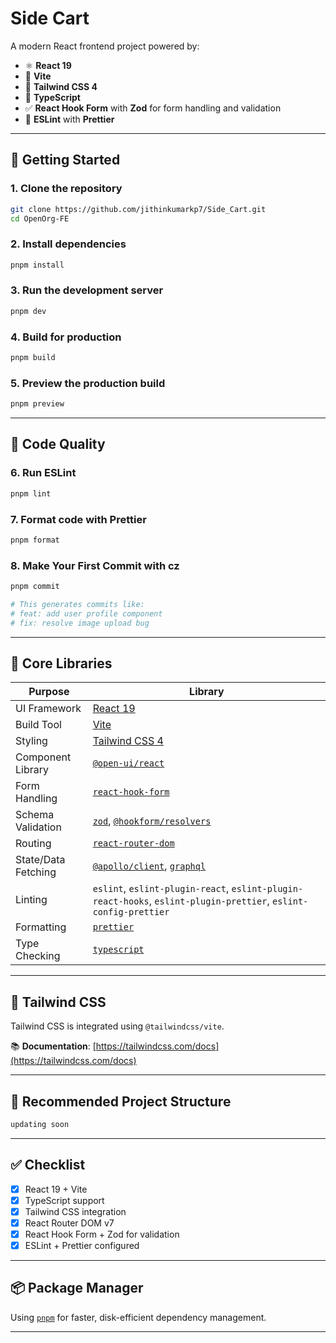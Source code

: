 # Side Cart

A modern React frontend project powered by:

- ⚛️ **React 19**
- 🚀 **Vite**
- 💨 **Tailwind CSS 4**
- 🦾 **TypeScript**
- ✅ **React Hook Form** with **Zod** for form handling and validation
- 🧹 **ESLint** with **Prettier**

---

## 🚀 Getting Started

### 1. Clone the repository

```bash
git clone https://github.com/jithinkumarkp7/Side_Cart.git
cd OpenOrg-FE
```

### 2. Install dependencies

```bash
pnpm install
```

### 3. Run the development server

```bash
pnpm dev
```

### 4. Build for production

```bash
pnpm build
```

### 5. Preview the production build

```bash
pnpm preview
```

---

## 🧪 Code Quality

### 6. Run ESLint

```bash
pnpm lint
```

### 7. Format code with Prettier

```bash
pnpm format
```

### 8. Make Your First Commit with cz

```bash
pnpm commit

```

```bash
# This generates commits like:
# feat: add user profile component
# fix: resolve image upload bug

```

---

## 🧰 Core Libraries

| Purpose             | Library                                                                                                          |
| ------------------- | ---------------------------------------------------------------------------------------------------------------- |
| UI Framework        | [React 19](https://react.dev/)                                                                                   |
| Build Tool          | [Vite](https://vitejs.dev/)                                                                                      |
| Styling             | [Tailwind CSS 4](https://tailwindcss.com/)                                                                       |
| Component Library   | [`@open-ui/react`](https://www.npmjs.com/package/@open-ui/react)                                                 |
| Form Handling       | [`react-hook-form`](https://react-hook-form.com/)                                                                |
| Schema Validation   | [`zod`](https://zod.dev/), [`@hookform/resolvers`](https://react-hook-form.com/get-started#SchemaValidation)     |
| Routing             | [`react-router-dom`](https://reactrouter.com/en/main)                                                            |
| State/Data Fetching | [`@apollo/client`](https://www.apollographql.com/docs/react/), [`graphql`](https://graphql.org/)                 |
| Linting             | `eslint`, `eslint-plugin-react`, `eslint-plugin-react-hooks`, `eslint-plugin-prettier`, `eslint-config-prettier` |
| Formatting          | [`prettier`](https://prettier.io/)                                                                               |
| Type Checking       | [`typescript`](https://www.typescriptlang.org/)                                                                  |

---

## 🎨 Tailwind CSS

Tailwind CSS is integrated using `@tailwindcss/vite`.

📚 **Documentation**: [https://tailwindcss.com/docs](https://tailwindcss.com/docs)

---

## 📁 Recommended Project Structure

```txt
updating soon
```

---

## ✅ Checklist

- [x] React 19 + Vite
- [x] TypeScript support
- [x] Tailwind CSS integration
- [x] React Router DOM v7
- [x] React Hook Form + Zod for validation
- [x] ESLint + Prettier configured

---

## 📦 Package Manager

Using [`pnpm`](https://pnpm.io/) for faster, disk-efficient dependency management.

---
